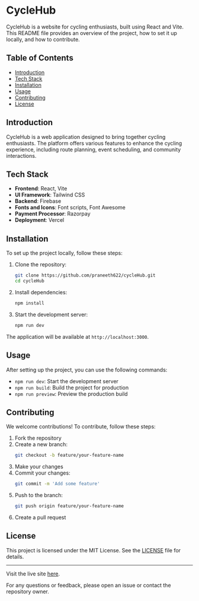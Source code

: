 # CycleHub

CycleHub is a website for cycling enthusiasts, built using React and Vite. This README file provides an overview of the project, how to set it up locally, and how to contribute.

## Table of Contents

- [Introduction](#introduction)
- [Tech Stack](#tech-stack)
- [Installation](#installation)
- [Usage](#usage)
- [Contributing](#contributing)
- [License](#license)

## Introduction

CycleHub is a web application designed to bring together cycling enthusiasts. The platform offers various features to enhance the cycling experience, including route planning, event scheduling, and community interactions.

## Tech Stack

- **Frontend**: React, Vite
- **UI Framework**: Tailwind CSS
- **Backend**: Firebase
- **Fonts and Icons**: Font scripts, Font Awesome
- **Payment Processor**: Razorpay
- **Deployment**: Vercel

## Installation

To set up the project locally, follow these steps:

1. Clone the repository:
   ```bash
   git clone https://github.com/praneeth622/cycleHub.git
   cd cycleHub
   ```

2. Install dependencies:
   ```bash
   npm install
   ```

3. Start the development server:
   ```bash
   npm run dev
   ```

The application will be available at `http://localhost:3000`.

## Usage

After setting up the project, you can use the following commands:

- `npm run dev`: Start the development server
- `npm run build`: Build the project for production
- `npm run preview`: Preview the production build

## Contributing

We welcome contributions! To contribute, follow these steps:

1. Fork the repository
2. Create a new branch:
   ```bash
   git checkout -b feature/your-feature-name
   ```
3. Make your changes
4. Commit your changes:
   ```bash
   git commit -m 'Add some feature'
   ```
5. Push to the branch:
   ```bash
   git push origin feature/your-feature-name
   ```
6. Create a pull request

## License

This project is licensed under the MIT License. See the [LICENSE](LICENSE) file for details.

---

Visit the live site [here](https://cyclehub.vercel.app/).

For any questions or feedback, please open an issue or contact the repository owner.
